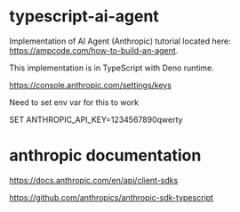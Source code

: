# typescript-ai-agent
Implementation of AI Agent (Anthropic) tutorial located here: https://ampcode.com/how-to-build-an-agent.

This implementation is in TypeScript with Deno runtime.




https://console.anthropic.com/settings/keys

Need to set env var for this to work

SET ANTHROPIC_API_KEY=1234567890qwerty

# anthropic documentation

https://docs.anthropic.com/en/api/client-sdks

https://github.com/anthropics/anthropic-sdk-typescript